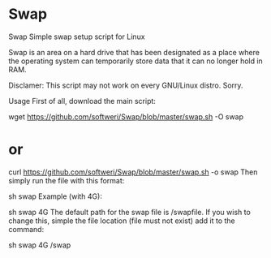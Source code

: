 # Swap

Swap
Simple swap setup script for Linux

Swap is an area on a hard drive that has been designated as a place where the operating system can temporarily store data that it can no longer hold in RAM.

Disclamer: This script may not work on every GNU/Linux distro. Sorry.

Usage
First of all, download the main script:

wget https://github.com/softweri/Swap/blob/master/swap.sh -O swap
# or
curl https://github.com/softweri/Swap/blob/master/swap.sh -o swap
Then simply run the file with this format:

sh swap <size>
Example (with 4G):

sh swap 4G
The default path for the swap file is /swapfile. If you wish to change this, simple the file location (file must not exist) add it to the command:

sh swap 4G /swap

